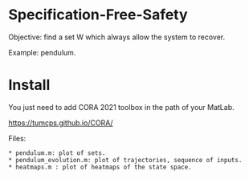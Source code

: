 # Specification-Free-Safety

Objective: find a set W which always allow the system to recover. 

Example: pendulum.

# Install

You just need to add CORA 2021 toolbox in the path of your MatLab. 

https://tumcps.github.io/CORA/



Files:

    * pendulum.m: plot of sets. 
    * pendulum_evolution.m: plot of trajectories, sequence of inputs. 
    * heatmaps.m : plot of heatmaps of the state space.

